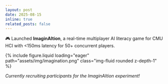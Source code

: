 ```yaml
---
layout: post
date: 2025-08-15
inline: true
related_posts: false
---
```


🎮 Launched **ImaginAItion**, a real-time multiplayer AI literacy game for CMU HCI with <150ms latency for 50+ concurrent players.

<div class="row mt-3">
    <div class="col-sm mt-3 mt-md-0">
        {% include figure.liquid loading="eager" path="assets/img/imagination.png" class="img-fluid rounded z-depth-1" %}
    </div>
</div>

*Currently recruiting participants for the ImaginAItion experiment!*